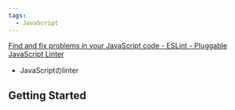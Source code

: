 ```yaml
---
tags:
  - JavaScript
---
```

[Find and fix problems in your JavaScript code - ESLint - Pluggable JavaScript Linter](https://eslint.org/)

- JavaScriptのlinter

## Getting Started
